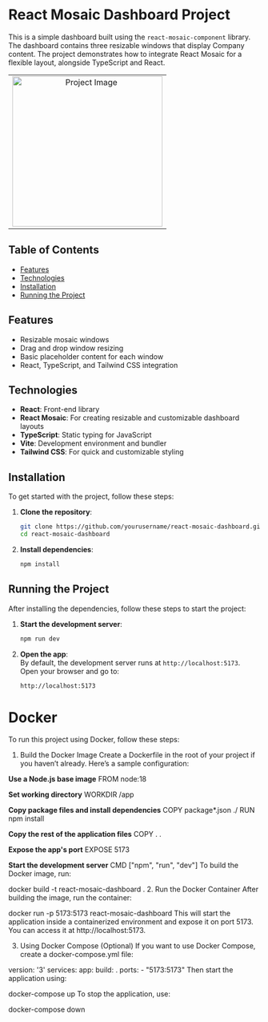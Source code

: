 # React Mosaic Dashboard Project

This is a simple dashboard built using the `react-mosaic-component` library. The dashboard contains three resizable windows that display Company content. The project demonstrates how to integrate React Mosaic for a flexible layout, alongside TypeScript and React.

  <table>
  <tr>
    <td align="center">
      <a href="https://www.linkedin.com/in/nataliya-kachor-522170271/" target="_blank">
        <img src="https://github.com/user-attachments/assets/8eda0535-40b6-42cf-80ec-e195d1a5af0b" alt="Project Image" style="width: 300px;">
      </a>
    </td>
  </tr>
</table>

## Table of Contents
- [Features](#features)
- [Technologies](#technologies)
- [Installation](#installation)
- [Running the Project](#running-the-project)

## Features
- Resizable mosaic windows
- Drag and drop window resizing
- Basic placeholder content for each window
- React, TypeScript, and Tailwind CSS integration

## Technologies
- **React**: Front-end library
- **React Mosaic**: For creating resizable and customizable dashboard layouts
- **TypeScript**: Static typing for JavaScript
- **Vite**: Development environment and bundler
- **Tailwind CSS**: For quick and customizable styling

## Installation

To get started with the project, follow these steps:

1. **Clone the repository**:
    ```bash
    git clone https://github.com/yourusername/react-mosaic-dashboard.git
    cd react-mosaic-dashboard
    ```

2. **Install dependencies**:
    ```bash
    npm install
    ```

## Running the Project

After installing the dependencies, follow these steps to start the project:

1. **Start the development server**:
    ```bash
    npm run dev
    ```

2. **Open the app**:  
   By default, the development server runs at `http://localhost:5173`.  
   Open your browser and go to:
    ```
    http://localhost:5173
    
    ```
    
# Docker

To run this project using Docker, follow these steps:

1. Build the Docker Image
Create a Dockerfile in the root of your project if you haven’t already. Here’s a sample configuration:

**Use a Node.js base image**
FROM node:18

**Set working directory**
WORKDIR /app

**Copy package files and install dependencies**
COPY package*.json ./
RUN npm install

**Copy the rest of the application files**
COPY . .

**Expose the app's port**
EXPOSE 5173

**Start the development server**
CMD ["npm", "run", "dev"]
To build the Docker image, run:

docker build -t react-mosaic-dashboard .
2. Run the Docker Container
After building the image, run the container:

docker run -p 5173:5173 react-mosaic-dashboard
This will start the application inside a containerized environment and expose it on port 5173. You can access it at http://localhost:5173.

3. Using Docker Compose (Optional)
If you want to use Docker Compose, create a docker-compose.yml file:

version: '3'
services:
  app:
    build: .
    ports:
      - "5173:5173"
Then start the application using:

docker-compose up
To stop the application, use:

docker-compose down


